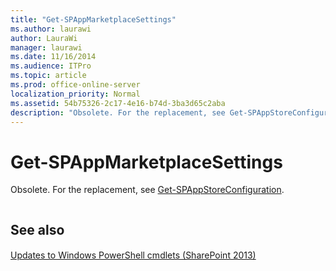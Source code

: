 ```yaml
---
title: "Get-SPAppMarketplaceSettings"
ms.author: laurawi
author: LauraWi
manager: laurawi
ms.date: 11/16/2014
ms.audience: ITPro
ms.topic: article
ms.prod: office-online-server
localization_priority: Normal
ms.assetid: 54b75326-2c17-4e16-b74d-3ba3d65c2aba
description: "Obsolete. For the replacement, see Get-SPAppStoreConfiguration."
---
```


# Get-SPAppMarketplaceSettings

Obsolete. For the replacement, see [Get-SPAppStoreConfiguration](get-spappstoreconfiguration.md).
  
```

```

## See also

#### 

[Updates to Windows PowerShell cmdlets (SharePoint 2013)](http://technet.microsoft.com/library/06cc7ddb-0fc9-48f3-b20c-0ee19e216ccb.aspx)

